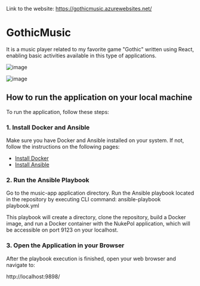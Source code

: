 Link to the website: https://gothicmusic.azurewebsites.net/

# GothicMusic

It is a music player related to my favorite game "Gothic" written using React, enabling basic activities available in this type of applications.

![image](https://github.com/HubertZgola/music-app/assets/99662754/3a905b41-be24-4299-b71c-2013a1d6db13)

![image](https://github.com/HubertZgola/music-app/assets/99662754/5d815490-34cb-4691-963e-9cc6aebf4452)

## How to run the application on your local machine

To run the application, follow these steps:

### 1. Install Docker and Ansible

Make sure you have Docker and Ansible installed on your system. If not, follow the instructions on the following pages:

- [Install Docker](https://docs.docker.com/get-docker/)
- [Install Ansible](https://docs.ansible.com/ansible/latest/installation_guide/intro_installation.html)

### 2. Run the Ansible Playbook

Go to the music-app application directory.
Run the Ansible playbook located in the repository by executing CLI command:
ansible-playbook playbook.yml

This playbook will create a directory, clone the repository, build a Docker image, and run a Docker container with the NukePol application, which will be accessible on port 9123 on your localhost.

### 3. Open the Application in your Browser

After the playbook execution is finished, open your web browser and navigate to:

http://localhost:9898/
